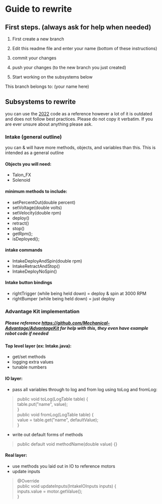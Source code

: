 # Guide to rewrite 

## First steps. (always ask for help when needed) 

1. First create a new branch
2. Edit this readme file and enter your name (bottom of these instructions) 
3. commit your changes
4. push your changes (to the new branch you just created) 

5. Start working on the subsystems below

This branch belongs to: (your name here)


## Subsystems to rewrite

you can use the [2022](https://github.com/FRC-Sonic-Squirrels/2022-Robot-Code) code as a reference however a lot of it is outdated and does not follow best practices. 
Please do not copy it verbatim. If you are ever unsure about anything please ask. 

### Intake (general outline)
you can & will have more methods, objects, and variables than this. This is intended as a general outline

#### Objects you will need: 
- Talon_FX
- Solenoid

#### minimum methods to include: 
- setPercentOut(double percent)
- setVoltage(double volts)
- setVelocity(double rpm)
- deploy()
- retract()
- stop()
- getRpm();
- isDeployed();

#### intake commands
- IntakeDeployAndSpin(double rpm)
- IntakeRetractAndStop()
- IntakeDeployNoSpin()

#### Intake button bindings 
- rightTrigger (while being held down) = deploy & spin at 3000 RPM 
- rightBumper (while being held down) = just deploy

### Advantage Kit implementation
##### Please reference https://github.com/Mechanical-Advantage/AdvantageKit for help with this, they even have example robot code if needed
#### Top level layer (ex: Intake.java):
- get/set methods
- logging extra values
- tunable numbers
#### IO layer:
- pass all variables through to log and from log using toLog and fromLog:
> public void toLog(LogTable table) {
  <br />    table.put("name", value);
  <br />  }
> <br />public void fromLog(LogTable table) {
  <br />    value = table.get("name", defaultValue);
  <br />  }
- write out default forms of methods
> public default void methodName(double value) {}
#### Real layer:
- use methods you laid out in IO to reference motors
- update inputs
> @Override
  <br />public void updateInputs(IntakeIOInputs inputs) {
> <br /> inputs.value = motor.getValue();
> <br />}
